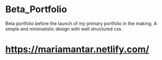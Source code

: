 # Beta_Portfolio
Beta portfolio before the launch of my primary portfolio in the making. A simple and minimalistic design with well structured css.

# https://mariamantar.netlify.com/

